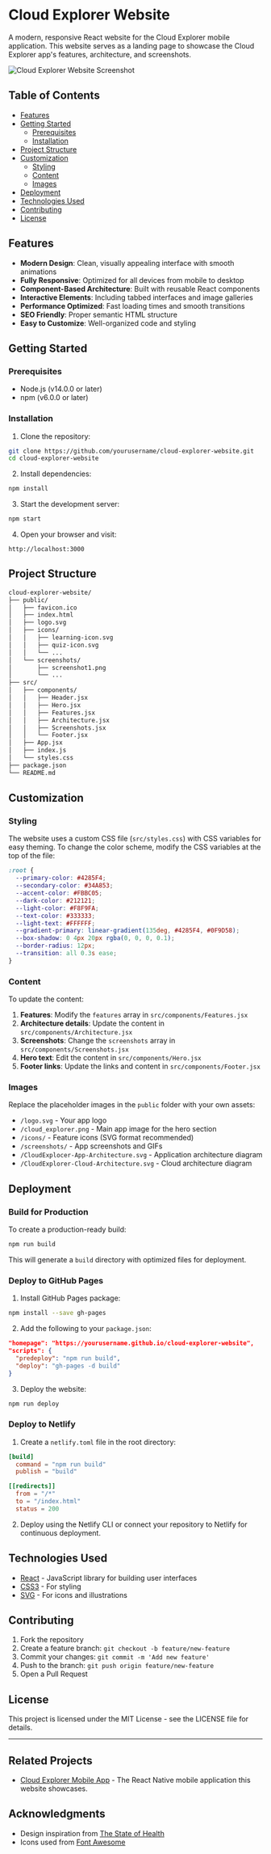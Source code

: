 # Cloud Explorer Website

A modern, responsive React website for the Cloud Explorer mobile application. This website serves as a landing page to showcase the Cloud Explorer app's features, architecture, and screenshots.

![Cloud Explorer Website Screenshot](public/cloud_explorer.png)

## Table of Contents

- [Features](#features)
- [Getting Started](#getting-started)
  - [Prerequisites](#prerequisites)
  - [Installation](#installation)
- [Project Structure](#project-structure)
- [Customization](#customization)
  - [Styling](#styling)
  - [Content](#content)
  - [Images](#images)
- [Deployment](#deployment)
- [Technologies Used](#technologies-used)
- [Contributing](#contributing)
- [License](#license)

## Features

- **Modern Design**: Clean, visually appealing interface with smooth animations
- **Fully Responsive**: Optimized for all devices from mobile to desktop
- **Component-Based Architecture**: Built with reusable React components
- **Interactive Elements**: Including tabbed interfaces and image galleries
- **Performance Optimized**: Fast loading times and smooth transitions
- **SEO Friendly**: Proper semantic HTML structure
- **Easy to Customize**: Well-organized code and styling

## Getting Started

### Prerequisites

- Node.js (v14.0.0 or later)
- npm (v6.0.0 or later)

### Installation

1. Clone the repository:

```bash
git clone https://github.com/yourusername/cloud-explorer-website.git
cd cloud-explorer-website
```

2. Install dependencies:

```bash
npm install
```

3. Start the development server:

```bash
npm start
```

4. Open your browser and visit:

```
http://localhost:3000
```

## Project Structure

```bash
cloud-explorer-website/
├── public/
│   ├── favicon.ico
│   ├── index.html
│   ├── logo.svg
│   ├── icons/
│   │   ├── learning-icon.svg
│   │   ├── quiz-icon.svg
│   │   └── ...
│   └── screenshots/
│       ├── screenshot1.png
│       └── ...
├── src/
│   ├── components/
│   │   ├── Header.jsx
│   │   ├── Hero.jsx
│   │   ├── Features.jsx
│   │   ├── Architecture.jsx
│   │   ├── Screenshots.jsx
│   │   └── Footer.jsx
│   ├── App.jsx
│   ├── index.js
│   └── styles.css
├── package.json
└── README.md
```

## Customization

### Styling

The website uses a custom CSS file (`src/styles.css`) with CSS variables for easy theming. To change the color scheme, modify the CSS variables at the top of the file:

```css
:root {
  --primary-color: #4285F4;
  --secondary-color: #34A853;
  --accent-color: #FBBC05;
  --dark-color: #212121;
  --light-color: #F8F9FA;
  --text-color: #333333;
  --light-text: #FFFFFF;
  --gradient-primary: linear-gradient(135deg, #4285F4, #0F9D58);
  --box-shadow: 0 4px 20px rgba(0, 0, 0, 0.1);
  --border-radius: 12px;
  --transition: all 0.3s ease;
}
```

### Content

To update the content:

1. **Features**: Modify the `features` array in `src/components/Features.jsx`
2. **Architecture details**: Update the content in `src/components/Architecture.jsx`
3. **Screenshots**: Change the `screenshots` array in `src/components/Screenshots.jsx`
4. **Hero text**: Edit the content in `src/components/Hero.jsx`
5. **Footer links**: Update the links and content in `src/components/Footer.jsx`

### Images

Replace the placeholder images in the `public` folder with your own assets:

- `/logo.svg` - Your app logo
- `/cloud_explorer.png` - Main app image for the hero section
- `/icons/` - Feature icons (SVG format recommended)
- `/screenshots/` - App screenshots and GIFs
- `/CloudExplocer-App-Architecture.svg` - Application architecture diagram
- `/CloudExplorer-Cloud-Architecture.svg` - Cloud architecture diagram

## Deployment

### Build for Production

To create a production-ready build:

```bash
npm run build
```

This will generate a `build` directory with optimized files for deployment.

### Deploy to GitHub Pages

1. Install GitHub Pages package:

```bash
npm install --save gh-pages
```

2. Add the following to your `package.json`:

```json
"homepage": "https://yourusername.github.io/cloud-explorer-website",
"scripts": {
  "predeploy": "npm run build",
  "deploy": "gh-pages -d build"
}
```

3. Deploy the website:

```bash
npm run deploy
```

### Deploy to Netlify

1. Create a `netlify.toml` file in the root directory:

```toml
[build]
  command = "npm run build"
  publish = "build"

[[redirects]]
  from = "/*"
  to = "/index.html"
  status = 200
```

2. Deploy using the Netlify CLI or connect your repository to Netlify for continuous deployment.

## Technologies Used

- [React](https://reactjs.org/) - JavaScript library for building user interfaces
- [CSS3](https://developer.mozilla.org/en-US/docs/Web/CSS) - For styling
- [SVG](https://developer.mozilla.org/en-US/docs/Web/SVG) - For icons and illustrations

## Contributing

1. Fork the repository
2. Create a feature branch: `git checkout -b feature/new-feature`
3. Commit your changes: `git commit -m 'Add new feature'`
4. Push to the branch: `git push origin feature/new-feature`
5. Open a Pull Request

## License

This project is licensed under the MIT License - see the LICENSE file for details.

---

## Related Projects

- [Cloud Explorer Mobile App](https://github.com/yourusername/CloudExplorer) - The React Native mobile application this website showcases.

## Acknowledgments

- Design inspiration from [The State of Health](https://thestateofhealth.com/)
- Icons used from [Font Awesome](https://fontawesome.com/)
